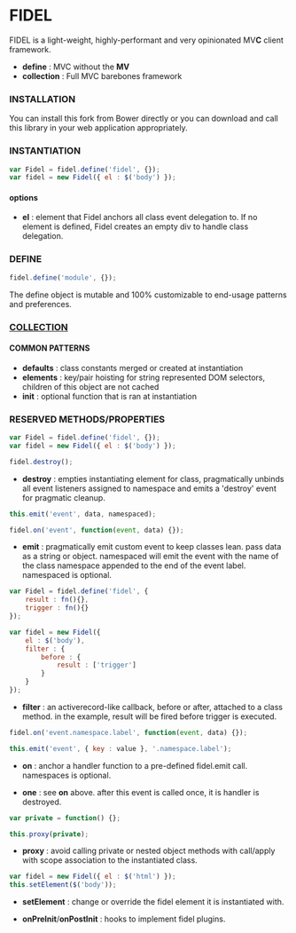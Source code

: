 # FIDEL

FIDEL is a light-weight, highly-performant and very opinionated MV**C** client framework.

* **define** : MVC without the **MV**
* **collection** : Full MVC barebones framework

### INSTALLATION

You can install this fork from Bower directly or you can download and call this library in your web application appropriately.

### INSTANTIATION

```js
var Fidel = fidel.define('fidel', {});
var fidel = new Fidel({ el : $('body') });
```

#### options

* **el** : element that Fidel anchors all class event delegation to. If no element is defined, Fidel creates an empty div to handle class delegation.

### DEFINE

```js
fidel.define('module', {});
```

The define object is mutable and 100% customizable to end-usage patterns and preferences.

### [COLLECTION](https://github.com/listenrightmeow/fidel/blob/v3/COLLECTION.md)

#### COMMON PATTERNS

* **defaults** : class constants merged or created at instantiation
* **elements** : key/pair hoisting for string represented DOM selectors, children of this object are not cached
* **init** : optional function that is ran at instantiation

### RESERVED METHODS/PROPERTIES

```js
var Fidel = fidel.define('fidel', {});
var fidel = new Fidel({ el : $('body') });
```

```js
fidel.destroy();
```
* **destroy** : empties instantiating element for class, pragmatically unbinds all event listeners assigned to namespace and emits a 'destroy' event for pragmatic cleanup.

```js
this.emit('event', data, namespaced);
```
```js
fidel.on('event', function(event, data) {});
```
* **emit** : pragmatically emit custom event to keep classes lean.  pass data as a string or object. namespaced will emit the event with the name of the class namespace appended to the end of the event label. namespaced is optional.

```js
var Fidel = fidel.define('fidel', {
	result : fn(){},
	trigger : fn(){}
});

var fidel = new Fidel({
	el : $('body'),
	filter : {
		before : {
			result : ['trigger']
		}
	}
});
```
* **filter** : an activerecord-like callback, before or after, attached to a class method. in the example, result will be fired before trigger is executed.

```js
fidel.on('event.namespace.label', function(event, data) {});
```
```js
this.emit('event', { key : value }, '.namespace.label');
```
* **on** : anchor a handler function to a pre-defined fidel.emit call. namespaces is optional.

* **one** : see **on** above. after this event is called once, it is handler is destroyed.

```js
var private = function() {};

this.proxy(private);
```
* **proxy** : avoid calling private or nested object methods with call/apply with scope association to the instantiated class.

```js
var fidel = new Fidel({ el : $('html') });
this.setElement($('body'));
```
* **setElement** : change or override the fidel element it is instantiated with.

* **onPreInit**/**onPostInit** : hooks to implement fidel plugins.
